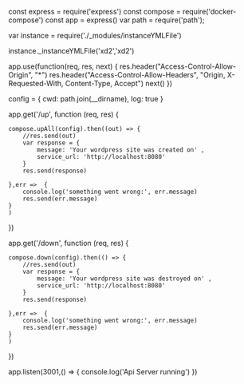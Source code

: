 const express = require('express')
const compose = require('docker-compose')
const app = express()
var path = require('path');

var instance = require('./_modules/instanceYMLFile')

instance._instanceYMLFile('xd2','xd2')

app.use(function(req, res, next) {
    res.header("Access-Control-Allow-Origin", "*") 
    res.header("Access-Control-Allow-Headers", "Origin, X-Requested-With, Content-Type, Accept")
    next()
  })

config = { 
    cwd: path.join(__dirname), 
    log: true 
}



app.get('/up', function (req, res) {
        
    compose.upAll(config).then((out) => { 
        //res.send(out)
        var response = {
            message: 'Your wordpress site was created on' ,
            service_url: 'http://localhost:8080'  
        }
        res.send(response)
        
    },err =>  { 
        console.log('something went wrong:', err.message)
        res.send(err.message)
    }
    )
})

app.get('/down', function (req, res) {
    
    compose.down(config).then(() => { 
        //res.send(out)
        var response = {
            message: 'Your wordpress site was destroyed on' ,
            service_url: 'http://localhost:8080'  
        }
        res.send(response)
        
    },err =>  { 
        console.log('something went wrong:', err.message)
        res.send(err.message)
    }
    )
})

app.listen(3001,() => {
    console.log('Api Server running')
})